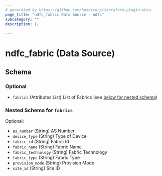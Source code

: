 ```yaml
---
# generated by https://github.com/hashicorp/terraform-plugin-docs
page_title: "ndfc_fabric Data Source - ndfc"
subcategory: ""
description: |-
  
---
```


# ndfc_fabric (Data Source)





<!-- schema generated by tfplugindocs -->
## Schema

### Optional

- `fabrics` (Attributes List) List of Fabrics (see [below for nested schema](#nestedatt--fabrics))

<a id="nestedatt--fabrics"></a>
### Nested Schema for `fabrics`

Optional:

- `as_number` (String) AS Number
- `device_type` (String) Type of Device
- `fabric_id` (String) Fabric Id
- `fabric_name` (String) Fabric Name
- `fabric_technology` (String) Fabric Technology
- `fabric_type` (String) Fabric Type
- `provision_mode` (String) Provision Mode
- `site_id` (String) Site ID
